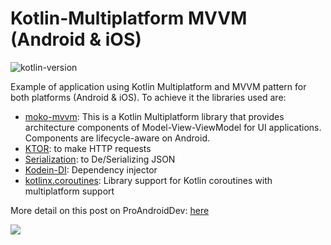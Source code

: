 # Kotlin-Multiplatform MVVM (Android & iOS)
![kotlin-version](https://img.shields.io/badge/kotlin-1.3.70-orange)

Example of application using Kotlin Multiplatform and MVVM pattern for both platforms (Android & iOS). To achieve it the libraries used are:

- [moko-mvvm](https://github.com/icerockdev/moko-mvvm): This is a Kotlin Multiplatform library that provides architecture components of Model-View-ViewModel for UI applications. Components are lifecycle-aware on Android.
- [KTOR](https://github.com/ktorio/ktor): to make HTTP requests
- [Serialization](https://github.com/Kotlin/kotlinx.serialization): to De/Serializing JSON 
- [Kodein-DI](https://github.com/Kodein-Framework/Kodein-DI): Dependency injector
- [kotlinx.coroutines](https://github.com/Kotlin/kotlinx.coroutines): Library support for Kotlin coroutines with multiplatform support

More detail on this post on ProAndroidDev: [here](https://proandroiddev.com/kotlin-multiplatform-mvvm-clean-architecture-f20b99f90b95)

<img src="https://github.com/jarroyoesp/KotlinMultiplatform_MVVM/blob/master/images/KMP_MVVM_Schema.png">
